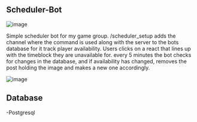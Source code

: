 ## Scheduler-Bot
![image](https://github.com/Eranare/scheduler-bot_public/assets/117918276/336c8782-6137-4004-917b-ac1ad58e0442)

Simple scheduler bot for my game group.
/scheduler_setup adds the channel where the command is used along with the server to the bots database for it track player availability.
Users clicks on a react that lines up with the timeblock they are unavailable for. every 5 minutes the bot checks for changes in the database, and if availability has changed, removes the post holding the image and makes a new one accordingly.


![image](https://github.com/Eranare/scheduler-bot_public/assets/117918276/710d4c07-e2da-4fa9-b51e-2f87c079106b)

## Database
-Postgresql
